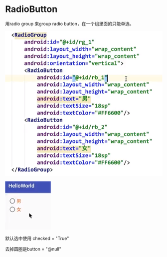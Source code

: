 # RadioButton

用radio group 来group radio button，在一个组里面的只能单选。

![](.gitbook/assets/image%20%2826%29.png)

![](.gitbook/assets/image%20%2825%29.png)

默认选中使用 checked = "True"

去掉圆圈是button = "@null"

